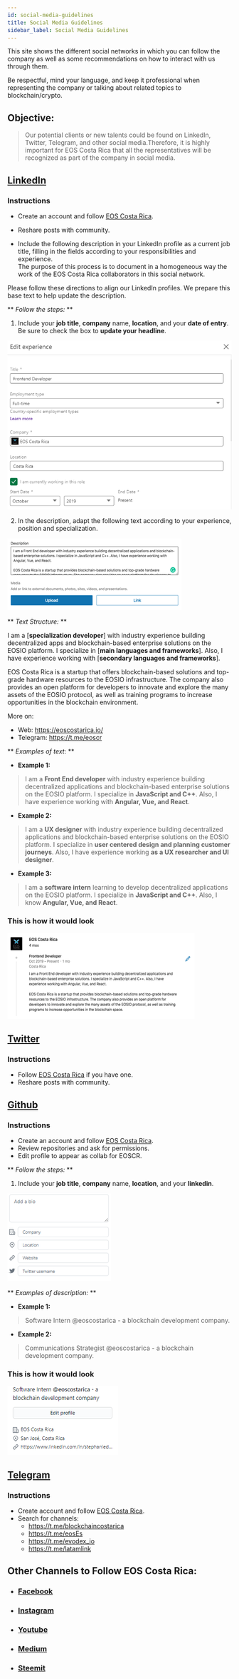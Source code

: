 ```yaml
---
id: social-media-guidelines
title: Social Media Guidelines
sidebar_label: Social Media Guidelines
---
```



This site shows the different social networks in which you can follow the company as well as some recommendations on how to interact with us through them.

Be respectful, mind your language, and keep it professional when representing the company or talking about related topics to blockchain/crypto.

## **Objective:**
>Our potential clients or new talents could be found on LinkedIn, Twitter, Telegram, and other social media.Therefore, it is highly important for EOS Costa Rica that all the representatives will be recognized as part of the company in social media.

## [LinkedIn](https://www.linkedin.com/company/eoscostarica/)

### **Instructions**

- Create an account and follow [EOS Costa Rica](https://www.linkedin.com/company/eoscostarica/).

- Reshare posts with community.

- Include the following description in your LinkedIn profile as a current job title, filling in the fields according to your responsibilities and experience.  
The purpose of this process is to document in a homogeneous way the work of the EOS Costa Rica collaborators in this social network.  


Please follow these directions to align our LinkedIn profiles. We prepare this base text to help update the description.  

** *Follow the steps:* **


1. Include your **job title**, **company** name, **location**, and your **date of entry**.
Be sure to check the box to **update your headline**.

<div style={{  textAlign: "center" }}>
    <img style={{ width:"70%" }} src="https://raw.githubusercontent.com/eoscostarica/guide.eoscostarica.io/master/static/img/social-media/LinkedExperiencia.png" />
</div>


2. In the description, adapt the following text according to your experience, position and
specialization.

<div style={{  textAlign: "center" }}>
    <img  src="https://raw.githubusercontent.com/eoscostarica/guide.eoscostarica.io/master/static/img/social-media/LinkedDescripcion.png" />
</div>




** *Text Structure:* **

I am a [**specialization developer**] with industry experience building decentralized apps and blockchain-based enterprise solutions on the EOSIO platform. I specialize in [**main languages and frameworks**]. Also, I have experience working with [**secondary languages and frameworks**].  


EOS Costa Rica is a startup that offers blockchain-based solutions and top-grade hardware resources to the EOSIO infrastructure. The company also provides an open platform for developers to innovate and explore the many assets of the EOSIO protocol, as well as training programs to increase opportunities in the blockchain environment.  

More on:
- Web: https://eoscostarica.io/
- Telegram: https://t.me/eoscr

** *Examples of text:* **

- **Example 1:**  
>I am a **Front End developer** with industry experience building decentralized applications and blockchain-based enterprise solutions on the EOSIO platform. I specialize in **JavaScript and C++**. Also, I have experience working with **Angular, Vue, and React**.  

- **Example 2:**  
>I am a **UX designer** with industry experience building decentralized applications and blockchain-based enterprise solutions on the EOSIO platform. I specialize in **user centered design and planning customer journeys**. Also, I have experience working **as a UX researcher and UI designer**.

- **Example 3:**  
>I am a **software intern** learning to develop decentralized applications on the EOSIO platform. I specialize in **JavaScript and C++**. Also, I know **Angular, Vue, and React**.  

### **This is how it would look**

<div style={{  textAlign: "center" }}>
    <img  src="https://raw.githubusercontent.com/eoscostarica/guide.eoscostarica.io/master/static/img/social-media/LinkedResultado.png" />
</div>


## [Twitter](https://twitter.com/EOSCostaRica)

### **Instructions**  
- Follow [EOS Costa Rica](https://twitter.com/EOSCostaRica) if you have one.
- Reshare posts with community.

## [Github](https://github.com/eoscostarica)

### **Instructions** 
- Create an account and follow [EOS Costa Rica](https://github.com/eoscostarica).
- Review repositories and ask for permissions.
- Edit profile to appear as collab for EOSCR.

** *Follow the steps:* **
1. Include your **job title**, **company** name, **location**, and your **linkedin**.

<div style={{  textAlign: "center" }}>
    <img  src="https://raw.githubusercontent.com/eoscostarica/guide.eoscostarica.io/master/static/img/social-media/GithubEstado.png" />
</div>

** *Examples of description:* **

- **Example 1:**  
>Software Intern  @eoscostarica - a blockchain development company.

- **Example 2:**  
>Communications Strategist @eoscostarica - a blockchain development company.

### **This is how it would look**
<div style={{  textAlign: "center" }}>
    <img  src="https://raw.githubusercontent.com/eoscostarica/guide.eoscostarica.io/master/static/img/social-media/GitHubResultado.png" />
</div>


## [Telegram](https://t.me/eoscr)

### **Instructions**  
- Create account and follow [EOS Costa Rica](https://t.me/eoscr).
- Search for channels:
    - https://t.me/blockchaincostarica
    - https://t.me/eosEs 
    - https://t.me/evodex_io 
    - https://t.me/latamlink

## Other Channels to Follow EOS Costa Rica:
- ### [Facebook](https://www.facebook.com/costaricaeos)
- ### [Instagram](https://www.instagram.com/eoscostarica/)
- ### [Youtube](https://www.youtube.com/channel/UCvYinCH3O1iKpi-_dNfQAGQ)
- ### [Medium](https://eoscostarica.medium.com)
- ### [Steemit](https://steemit.com/@eos-costarica)


